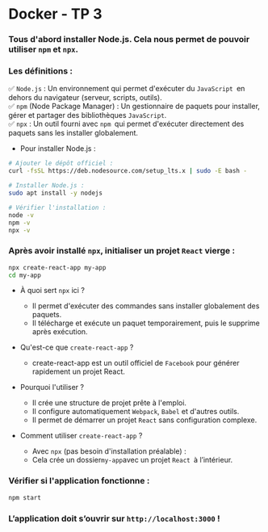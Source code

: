 # Docker - TP 3

### Tous d'abord installer Node.js. Cela nous permet de pouvoir utiliser `npm` et `npx`.

### Les définitions :
✅ `Node.js` : Un environnement qui permet d'exécuter du `JavaScript `en dehors du navigateur (serveur, scripts, outils).  
✅ `npm` (Node Package Manager) : Un gestionnaire de paquets pour installer, gérer et partager des bibliothèques `JavaScript`.  
✅ `npx` : Un outil fourni avec `npm `qui permet d'exécuter directement des paquets sans les installer globalement.

- Pour installer Node.js :
```bash
# Ajouter le dépôt officiel :
curl -fsSL https://deb.nodesource.com/setup_lts.x | sudo -E bash -

# Installer Node.js :
sudo apt install -y nodejs

# Vérifier l'installation :
node -v
npm -v
npx -v

```
### Après avoir installé `npx`, initialiser un projet `React` vierge :

```bash
npx create-react-app my-app
cd my-app

```

- À quoi sert `npx` ici ?
  - Il permet d'exécuter des commandes sans installer globalement des paquets.
  - Il télécharge et exécute un paquet temporairement, puis le supprime après exécution.

- Qu'est-ce que `create-react-app` ?
  - create-react-app est un outil officiel de `Facebook` pour générer rapidement un projet React.

- Pourquoi l'utiliser ?
  - Il crée une structure de projet prête à l'emploi.
  - Il configure automatiquement `Webpack`, `Babel` et d'autres outils.
  - Il permet de démarrer un projet `React` sans configuration complexe.

- Comment utiliser `create-react-app` ?

  - Avec `npx` (pas besoin d'installation préalable) :
  - Cela crée un dossier` my-app `avec un projet `React `à l’intérieur.

### Vérifier si l'application fonctionne :

```bash
npm start

```
### L’application doit s’ouvrir sur `http://localhost:3000` !
